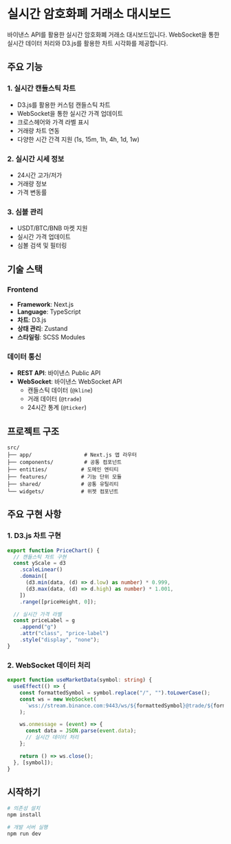 # 실시간 암호화폐 거래소 대시보드

바이낸스 API를 활용한 실시간 암호화폐 거래소 대시보드입니다. WebSocket을 통한 실시간 데이터 처리와 D3.js를 활용한 차트 시각화를 제공합니다.

## 주요 기능

### 1. 실시간 캔들스틱 차트

- D3.js를 활용한 커스텀 캔들스틱 차트
- WebSocket을 통한 실시간 가격 업데이트
- 크로스헤어와 가격 라벨 표시
- 거래량 차트 연동
- 다양한 시간 간격 지원 (1s, 15m, 1h, 4h, 1d, 1w)

### 2. 실시간 시세 정보

- 24시간 고가/저가
- 거래량 정보
- 가격 변동률

### 3. 심볼 관리

- USDT/BTC/BNB 마켓 지원
- 실시간 가격 업데이트
- 심볼 검색 및 필터링

## 기술 스택

### Frontend

- **Framework**: Next.js
- **Language**: TypeScript
- **차트**: D3.js
- **상태 관리**: Zustand
- **스타일링**: SCSS Modules

### 데이터 통신

- **REST API**: 바이낸스 Public API
- **WebSocket**: 바이낸스 WebSocket API
  - 캔들스틱 데이터 (`@kline`)
  - 거래 데이터 (`@trade`)
  - 24시간 통계 (`@ticker`)

## 프로젝트 구조

```
src/
├── app/                 # Next.js 앱 라우터
├── components/          # 공통 컴포넌트
├── entities/           # 도메인 엔티티
├── features/           # 기능 단위 모듈
├── shared/             # 공통 유틸리티
└── widgets/            # 위젯 컴포넌트
```

## 주요 구현 사항

### 1. D3.js 차트 구현

```typescript
export function PriceChart() {
  // 캔들스틱 차트 구현
  const yScale = d3
    .scaleLinear()
    .domain([
      (d3.min(data, (d) => d.low) as number) * 0.999,
      (d3.max(data, (d) => d.high) as number) * 1.001,
    ])
    .range([priceHeight, 0]);

  // 실시간 가격 라벨
  const priceLabel = g
    .append("g")
    .attr("class", "price-label")
    .style("display", "none");
}
```

### 2. WebSocket 데이터 처리

```typescript
export function useMarketData(symbol: string) {
  useEffect(() => {
    const formattedSymbol = symbol.replace("/", "").toLowerCase();
    const ws = new WebSocket(
      `wss://stream.binance.com:9443/ws/${formattedSymbol}@trade/${formattedSymbol}@ticker`
    );

    ws.onmessage = (event) => {
      const data = JSON.parse(event.data);
      // 실시간 데이터 처리
    };

    return () => ws.close();
  }, [symbol]);
}
```

## 시작하기

```bash
# 의존성 설치
npm install

# 개발 서버 실행
npm run dev
```

